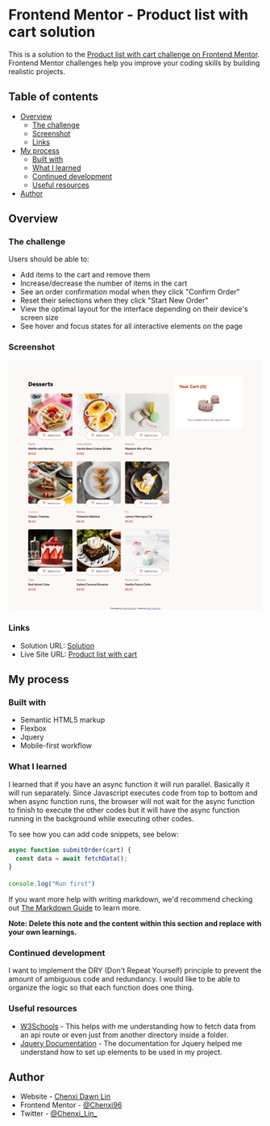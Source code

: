 # Frontend Mentor - Product list with cart solution

This is a solution to the [Product list with cart challenge on Frontend Mentor](https://www.frontendmentor.io/challenges/product-list-with-cart-5MmqLVAp_d). Frontend Mentor challenges help you improve your coding skills by building realistic projects. 

## Table of contents

- [Overview](#overview)
  - [The challenge](#the-challenge)
  - [Screenshot](#screenshot)
  - [Links](#links)
- [My process](#my-process)
  - [Built with](#built-with)
  - [What I learned](#what-i-learned)
  - [Continued development](#continued-development)
  - [Useful resources](#useful-resources)
- [Author](#author)



## Overview

### The challenge

Users should be able to:

- Add items to the cart and remove them
- Increase/decrease the number of items in the cart
- See an order confirmation modal when they click "Confirm Order"
- Reset their selections when they click "Start New Order"
- View the optimal layout for the interface depending on their device's screen size
- See hover and focus states for all interactive elements on the page

### Screenshot

![](./design/solution.png)

### Links

- Solution URL: [Solution](https://www.frontendmentor.io/solutions/responsive-product-item-with-cart-revd-AYv9V)
- Live Site URL: [Product list with cart](https://chenxi96.github.io/Product-List-With-Cart/)

## My process

### Built with

- Semantic HTML5 markup
- Flexbox
- Jquery
- Mobile-first workflow


### What I learned

I learned that if you have an async function it will run parallel. Basically it will run separately. Since Javascript executes code from top to bottom and when async function runs, the browser will not wait for the async function to finish to execute the other codes but it will have the async function running in the background while executing other codes.

To see how you can add code snippets, see below:

```js
async function submitOrder(cart) {
  const data = await fetchData();
}

console.log("Run first")
```

If you want more help with writing markdown, we'd recommend checking out [The Markdown Guide](https://www.markdownguide.org/) to learn more.

**Note: Delete this note and the content within this section and replace with your own learnings.**

### Continued development

I want to implement the DRY (Don't Repeat Yourself) principle to prevent the amount of ambiguous code and redundancy. I would like to be able to organize the logic so that each function does one thing.



### Useful resources

- [W3Schools](https://www.w3schools.com/jsref/api_fetch.asp) - This helps with me understanding how to fetch data from an api route or even just from another directory inside a folder.
- [Jquery Documentation](https://api.jquery.com/) - The documentation for Jquery helped me understand how to set up elements to be used in my project.


## Author

- Website - [Chenxi Dawn Lin](https://chenxi96.github.io/Portfolio/)
- Frontend Mentor - [@Chenxi96](https://www.frontendmentor.io/profile/Chenxi96)
- Twitter - [@Chenxi_Lin_](https://x.com/Chenxi_Lin_)


